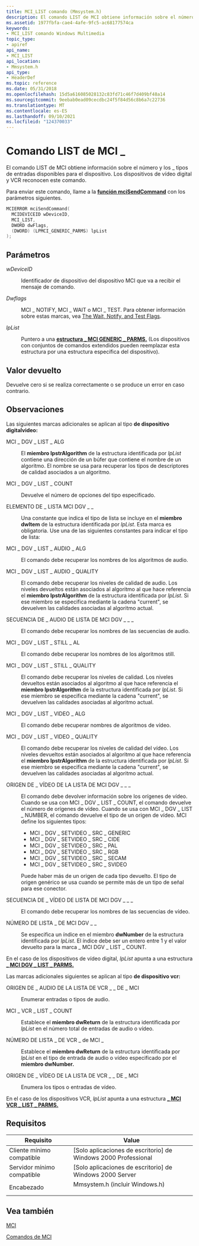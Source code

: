 ```yaml
---
title: MCI_LIST comando (Mmsystem.h)
description: El comando LIST de MCI obtiene información sobre el número y los \_ tipos de entradas disponibles para el dispositivo. Los dispositivos de vídeo digital y VCR reconocen este comando.
ms.assetid: 1977fbfa-cae4-4afe-9fc5-ac68177574ca
keywords:
- MCI_LIST comando Windows Multimedia
topic_type:
- apiref
api_name:
- MCI_LIST
api_location:
- Mmsystem.h
api_type:
- HeaderDef
ms.topic: reference
ms.date: 05/31/2018
ms.openlocfilehash: 15d5a616085028132c83fd71c46f7d409bf48a14
ms.sourcegitcommit: 9eebab0ead09cecdbc24f5f84d56c8b6a7c22736
ms.translationtype: MT
ms.contentlocale: es-ES
ms.lasthandoff: 09/10/2021
ms.locfileid: "124370033"
---
```

# <a name="mci_list-command"></a>Comando LIST de MCI \_

El comando LIST de MCI obtiene información sobre el número y los \_ tipos de entradas disponibles para el dispositivo. Los dispositivos de vídeo digital y VCR reconocen este comando.

Para enviar este comando, llame a la [**función mciSendCommand**](/previous-versions//dd757160(v=vs.85)) con los parámetros siguientes.


```C++
MCIERROR mciSendCommand(
  MCIDEVICEID wDeviceID, 
  MCI_LIST, 
  DWORD dwFlags, 
  (DWORD) (LPMCI_GENERIC_PARMS) lpList
);
```



## <a name="parameters"></a>Parámetros

<dl> <dt>

<span id="wDeviceID"></span><span id="wdeviceid"></span><span id="WDEVICEID"></span>*wDeviceID*
</dt> <dd>

Identificador de dispositivo del dispositivo MCI que va a recibir el mensaje de comando.

</dd> <dt>

<span id="dwFlags"></span><span id="dwflags"></span><span id="DWFLAGS"></span>*Dwflags*
</dt> <dd>

MCI \_ NOTIFY, MCI \_ WAIT o MCI \_ TEST. Para obtener información sobre estas marcas, vea [The Wait, Notify, and Test Flags](the-wait-notify-and-test-flags.md).

</dd> <dt>

<span id="lpList"></span><span id="lplist"></span><span id="LPLIST"></span>*lpList*
</dt> <dd>

Puntero a una [**estructura \_ MCI GENERIC \_ PARMS.**](mci-generic-parms.md) (Los dispositivos con conjuntos de comandos extendidos pueden reemplazar esta estructura por una estructura específica del dispositivo).

</dd> </dl>

## <a name="return-value"></a>Valor devuelto

Devuelve cero si se realiza correctamente o se produce un error en caso contrario.

## <a name="remarks"></a>Observaciones

Las siguientes marcas adicionales se aplican al tipo **de dispositivo digitalvideo:**

<dl> <dt>

<span id="MCI_DGV_LIST_ALG"></span><span id="mci_dgv_list_alg"></span>MCI \_ DGV \_ LIST \_ ALG
</dt> <dd>

El **miembro lpstrAlgorithm** de la estructura identificada por *lpList* contiene una dirección de un búfer que contiene el nombre de un algoritmo. El nombre se usa para recuperar los tipos de descriptores de calidad asociados a un algoritmo.

</dd> <dt>

<span id="MCI_DGV_LIST_COUNT"></span><span id="mci_dgv_list_count"></span>MCI \_ DGV \_ LIST \_ COUNT
</dt> <dd>

Devuelve el número de opciones del tipo especificado.

</dd> <dt>

<span id="MCI_DGV_LIST_ITEM"></span><span id="mci_dgv_list_item"></span>ELEMENTO DE \_ LISTA MCI DGV \_ \_
</dt> <dd>

Una constante que indica el tipo de lista se incluye en el **miembro dwItem** de la estructura identificada por *lpList*. Esta marca es obligatoria. Use una de las siguientes constantes para indicar el tipo de lista:

</dd> <dt>

<span id="MCI_DGV_LIST_AUDIO_ALG"></span><span id="mci_dgv_list_audio_alg"></span>MCI \_ DGV \_ LIST \_ AUDIO \_ ALG
</dt> <dd>

El comando debe recuperar los nombres de los algoritmos de audio.

</dd> <dt>

<span id="MCI_DGV_LIST_AUDIO_QUALITY"></span><span id="mci_dgv_list_audio_quality"></span>MCI \_ DGV \_ LIST \_ AUDIO \_ QUALITY
</dt> <dd>

El comando debe recuperar los niveles de calidad de audio. Los niveles devueltos están asociados al algoritmo al que hace referencia el **miembro lpstrAlgorithm** de la estructura identificada por *lpList*. Si ese miembro se especifica mediante la cadena "current", se devuelven las calidades asociadas al algoritmo actual.

</dd> <dt>

<span id="MCI_DGV_LIST_AUDIO_STREAM"></span><span id="mci_dgv_list_audio_stream"></span>SECUENCIA DE \_ AUDIO DE LISTA DE MCI DGV \_ \_ \_
</dt> <dd>

El comando debe recuperar los nombres de las secuencias de audio.

</dd> <dt>

<span id="MCI_DGV_LIST_STILL_AL"></span><span id="mci_dgv_list_still_al"></span>MCI \_ DGV \_ LIST \_ STILL \_ AL
</dt> <dd>

El comando debe recuperar los nombres de los algoritmos still.

</dd> <dt>

<span id="MCI_DGV_LIST_STILL_QUALITY"></span><span id="mci_dgv_list_still_quality"></span>MCI \_ DGV \_ LIST \_ STILL \_ QUALITY
</dt> <dd>

El comando debe recuperar los niveles de calidad. Los niveles devueltos están asociados al algoritmo al que hace referencia el **miembro lpstrAlgorithm** de la estructura identificada por *lpList*. Si ese miembro se especifica mediante la cadena "current", se devuelven las calidades asociadas al algoritmo actual.

</dd> <dt>

<span id="MCI_DGV_LIST_VIDEO_ALG"></span><span id="mci_dgv_list_video_alg"></span>MCI \_ DGV \_ LIST \_ VIDEO \_ ALG
</dt> <dd>

El comando debe recuperar nombres de algoritmos de vídeo.

</dd> <dt>

<span id="MCI_DGV_LIST_VIDEO_QUALITY"></span><span id="mci_dgv_list_video_quality"></span>MCI \_ DGV \_ LIST \_ VIDEO \_ QUALITY
</dt> <dd>

El comando debe recuperar los niveles de calidad del vídeo. Los niveles devueltos están asociados al algoritmo al que hace referencia el **miembro lpstrAlgorithm** de la estructura identificada por *lpList*. Si ese miembro se especifica mediante la cadena "current", se devuelven las calidades asociadas al algoritmo actual.

</dd> <dt>

<span id="MCI_DGV_LIST_VIDEO_SOURCE"></span><span id="mci_dgv_list_video_source"></span>ORIGEN DE \_ VÍDEO DE LA LISTA DE MCI DGV \_ \_ \_
</dt> <dd>

El comando debe devolver información sobre los orígenes de vídeo. Cuando se usa con MCI \_ DGV \_ LIST \_ COUNT, el comando devuelve el número de orígenes de vídeo. Cuando se usa con MCI \_ DGV \_ LIST \_ NUMBER, el comando devuelve el tipo de un origen de vídeo. MCI define los siguientes tipos:

-   MCI \_ DGV \_ SETVIDEO \_ SRC \_ GENERIC
-   MCI \_ DGV \_ SETVIDEO \_ SRC \_ CIDE
-   MCI \_ DGV \_ SETVIDEO \_ SRC \_ PAL
-   MCI \_ DGV \_ SETVIDEO \_ SRC \_ RGB
-   MCI \_ DGV \_ SETVIDEO \_ SRC \_ SECAM
-   MCI \_ DGV \_ SETVIDEO \_ SRC \_ SVIDEO

Puede haber más de un origen de cada tipo devuelto. El tipo de origen genérico se usa cuando se permite más de un tipo de señal para ese conector.

</dd> <dt>

<span id="MCI_DGV_LIST_VIDEO_STREAM"></span><span id="mci_dgv_list_video_stream"></span>SECUENCIA DE \_ VÍDEO DE LISTA DE MCI DGV \_ \_ \_
</dt> <dd>

El comando debe recuperar los nombres de las secuencias de vídeo.

</dd> <dt>

<span id="MCI_DGV_LIST_NUMBER"></span><span id="mci_dgv_list_number"></span>NÚMERO DE LISTA \_ DE MCI DGV \_ \_
</dt> <dd>

Se especifica un índice en el miembro **dwNumber** de la estructura identificada por *lpList*. El índice debe ser un entero entre 1 y el valor devuelto para la marca \_ MCI DGV \_ LIST \_ COUNT.

</dd> </dl>

En el caso de los dispositivos de vídeo digital, *lpList* apunta a una estructura [**\_ MCI DGV \_ LIST \_ PARMS.**](/windows/desktop/api/Digitalv/ns-digitalv-mci_dgv_list_parmsa)

Las marcas adicionales siguientes se aplican al tipo **de dispositivo vcr:**

<dl> <dt>

<span id="MCI_VCR_LIST_AUDIO_SOURCE"></span><span id="mci_vcr_list_audio_source"></span>ORIGEN DE \_ AUDIO DE LA LISTA DE VCR \_ \_ DE \_ MCI
</dt> <dd>

Enumerar entradas o tipos de audio.

</dd> <dt>

<span id="MCI_VCR_LIST_COUNT"></span><span id="mci_vcr_list_count"></span>MCI \_ VCR \_ LIST \_ COUNT
</dt> <dd>

Establece el **miembro dwReturn** de la estructura identificada por *lpList* en el número total de entradas de audio o vídeo.

</dd> <dt>

<span id="MCI_VCR_LIST_NUMBER"></span><span id="mci_vcr_list_number"></span>NÚMERO DE LISTA \_ DE VCR \_ de MCI \_
</dt> <dd>

Establece el **miembro dwReturn** de la estructura identificada por *lpList* en el tipo de entrada de audio o vídeo especificado por el **miembro dwNumber.**

</dd> <dt>

<span id="MCI_VCR_LIST_VIDEO_SOURCE"></span><span id="mci_vcr_list_video_source"></span>ORIGEN DE \_ VÍDEO DE LA LISTA DE VCR \_ \_ DE \_ MCI
</dt> <dd>

Enumera los tipos o entradas de vídeo.

</dd> </dl>

En el caso de los dispositivos VCR, *lpList* apunta a una estructura [**\_ MCI VCR \_ LIST \_ PARMS.**](mci-vcr-list-parms.md)

## <a name="requirements"></a>Requisitos



| Requisito | Value |
|-------------------------------------|-----------------------------------------------------------------------------------------------------------|
| Cliente mínimo compatible<br/> | \[Solo aplicaciones de escritorio\] de Windows 2000 Professional<br/>                                                |
| Servidor mínimo compatible<br/> | \[Solo aplicaciones de escritorio\] de Windows 2000 Server<br/>                                                      |
| Encabezado<br/>                   | <dl> <dt>Mmsystem.h (incluir Windows.h)</dt> </dl> |



## <a name="see-also"></a>Vea también

<dl> <dt>

[MCI](mci.md)
</dt> <dt>

[Comandos de MCI](mci-commands.md)
</dt> </dl>

 

